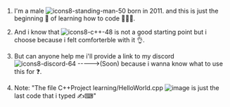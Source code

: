 1. I'm a male ![icons8-standing-man-50](https://github.com/AdemCpp/My-C-Code/assets/164550699/817b01ee-5573-48cb-8dab-3ec788889525) born in 2011. and this is just the beginning 🚀 of learning how to code 👨🏻‍💻.
 
2. And i know that ![icons8-c++-48](https://github.com/AdemCpp/My-C-Code/assets/164550699/31b276ba-ccb3-42b0-9b4c-4c45698e8e15) is not a good starting point but i choose because i felt comforterble with it 👌.
3. But can anyone help me i'll provide a link to my discord![icons8-discord-64](https://github.com/AdemCpp/My-C-Code/assets/164550699/b79cccaa-c701-42ad-a856-0bcf79c18fe2) ----->(Soon) because i wanna know what to use this for ❓. 
5. Note: "The file C++Project learning/HelloWorld.cpp ![image](https://github.com/AdemCpp/My-C-Code/assets/164550699/7389eddf-d977-4b30-8acf-630a15070046) is just the last code that i typed ✍⌨"
